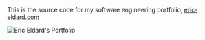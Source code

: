 This is the source code for my software engineering portfolio, [eric-eldard.com](https://www.eric-eldard.com)

![Eric Eldard's Portfolio](
https://repository-images.githubusercontent.com/839705239/cf36aacd-63cd-48e2-a4ba-5df12424d1fb)